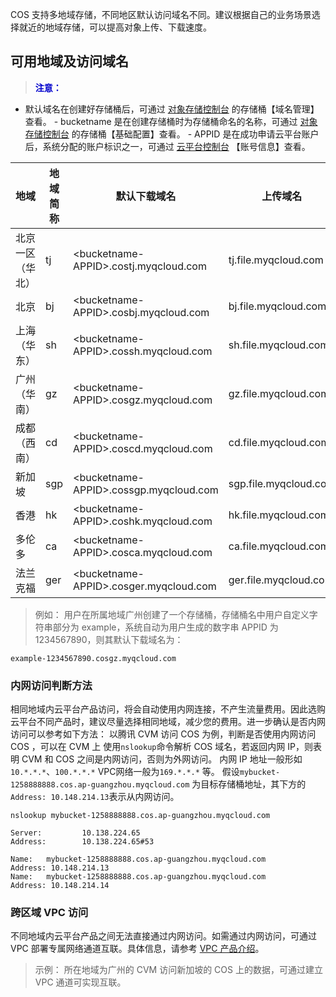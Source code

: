 COS 支持多地域存储，不同地区默认访问域名不同。建议根据自己的业务场景选择就近的地域存储，可以提高对象上传、下载速度。
## 可用地域及访问域名
><font color="#0000cc">**注意：** </font>
- 默认域名在创建好存储桶后，可通过 [对象存储控制台](http://console.tcecqpoc.fsphere.cn/cos4) 的存储桶【域名管理】查看。
- bucketname 是在创建存储桶时为存储桶命名的名称，可通过 [对象存储控制台](http://console.tcecqpoc.fsphere.cn/cos4) 的存储桶【基础配置】查看。
- APPID 是在成功申请云平台账户后，系统分配的账户标识之一，可通过 [云平台控制台](http://console.tcecqpoc.fsphere.cn/developer) 【账号信息】查看。

| 地域 | 地域简称 | 默认下载域名 | 上传域名 | 
| ------ | ------- | ----------------------------------- | -------------------- | 
| 北京一区（华北） | tj | &lt;bucketname-APPID&gt;.costj.myqcloud.com | tj.file.myqcloud.com |
| 北京 | bj | &lt;bucketname-APPID&gt;.cosbj.myqcloud.com | bj.file.myqcloud.com |
| 上海（华东） | sh | &lt;bucketname-APPID&gt;.cossh.myqcloud.com | sh.file.myqcloud.com |
| 广州（华南） | gz | &lt;bucketname-APPID&gt;.cosgz.myqcloud.com | gz.file.myqcloud.com |
| 成都（西南） | cd | &lt;bucketname-APPID&gt;.coscd.myqcloud.com | cd.file.myqcloud.com |
| 新加坡 | sgp | &lt;bucketname-APPID&gt;.cossgp.myqcloud.com | sgp.file.myqcloud.com |
| 香港 | hk | &lt;bucketname-APPID&gt;.coshk.myqcloud.com | hk.file.myqcloud.com |
| 多伦多 | ca | &lt;bucketname-APPID&gt;.cosca.myqcloud.com | ca.file.myqcloud.com |
| 法兰克福 | ger | &lt;bucketname-APPID&gt;.cosger.myqcloud.com | ger.file.myqcloud.com |

> 例如：
用户在所属地域广州创建了一个存储桶，存储桶名中用户自定义字符串部分为 example，系统自动为用户生成的数字串 APPID 为 1234567890，则其默认下载域名为：
```
example-1234567890.cosgz.myqcloud.com
```

### 内网访问判断方法
相同地域内云平台产品访问，将会自动使用内网连接，不产生流量费用。因此选购云平台不同产品时，建议尽量选择相同地域，减少您的费用。进一步确认是否内网访问可以参考如下方法：
以腾讯 CVM 访问 COS 为例，判断是否使用内网访问 COS ，可以在 CVM 上 使用`nslookup`命令解析 COS 域名，若返回内网 IP，则表明 CVM 和 COS 之间是内网访问，否则为外网访问。
内网 IP 地址一般形如`10.*.*.*`、`100.*.*.*` VPC网络一般为`169.*.*.*` 等。
假设`mybucket-1258888888.cos.ap-guangzhou.myqcloud.com` 为目标存储桶地址，其下方的`Address: 10.148.214.13`表示从内网访问。
```
nslookup mybucket-1258888888.cos.ap-guangzhou.myqcloud.com

Server:         10.138.224.65
Address:        10.138.224.65#53

Name:   mybucket-1258888888.cos.ap-guangzhou.myqcloud.com
Address: 10.148.214.13
Name:   mybucket-1258888888.cos.ap-guangzhou.myqcloud.com
Address: 10.148.214.14
```
### 跨区域 VPC 访问
不同地域内云平台产品之间无法直接通过内网访问。如需通过内网访问，可通过 VPC 部署专属网络通道互联。具体信息，请参考 [VPC 产品介绍](http://tcecqpoc.fsphere.cn/product/vpc.html)。
> 示例：
> 所在地域为广州的 CVM 访问新加坡的 COS 上的数据，可通过建立 VPC 通道可实现互联。
